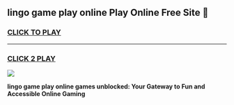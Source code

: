 
## lingo game play online Play Online Free Site 👋
<h3>
<a href="https://download.freeplayer.one?title=lingo_game_play_online&ref=21F">CLICK TO PLAY</a></h3>
<hr>

<h3>
<a href="https://download.freeplayer.one?title=lingo_game_play_online&ref=21F">CLICK 2 PLAY</a>
  
</h3>

<a href="https://download.freeplayer.one?title=lingo_game_play_online&ref=21F"><img src="https://cdnb.artstation.com/p/assets/images/images/032/539/853/original/anto-thomas-button-gif.gif"></a>


**lingo game play online games unblocked: Your Gateway to Fun and Accessible Online Gaming**

